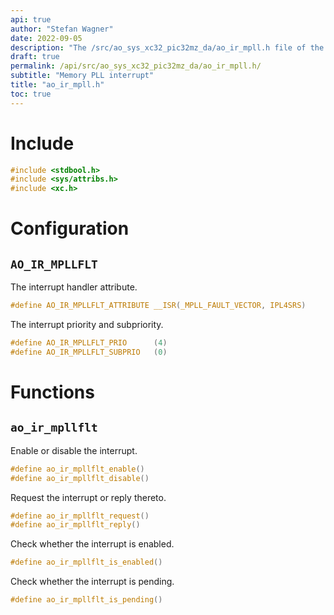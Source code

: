 ```yaml
---
api: true
author: "Stefan Wagner"
date: 2022-09-05
description: "The /src/ao_sys_xc32_pic32mz_da/ao_ir_mpll.h file of the ao real-time operating system."
draft: true
permalink: /api/src/ao_sys_xc32_pic32mz_da/ao_ir_mpll.h/
subtitle: "Memory PLL interrupt"
title: "ao_ir_mpll.h"
toc: true
---
```


# Include

```c
#include <stdbool.h>
#include <sys/attribs.h>
#include <xc.h>
```

# Configuration

## `AO_IR_MPLLFLT`

The interrupt handler attribute.

```c
#define AO_IR_MPLLFLT_ATTRIBUTE __ISR(_MPLL_FAULT_VECTOR, IPL4SRS)
```

The interrupt priority and subpriority.

```c
#define AO_IR_MPLLFLT_PRIO      (4)
#define AO_IR_MPLLFLT_SUBPRIO   (0)
```

# Functions

## `ao_ir_mpllflt`

Enable or disable the interrupt.

```c
#define ao_ir_mpllflt_enable()
#define ao_ir_mpllflt_disable()
```

Request the interrupt or reply thereto.

```c
#define ao_ir_mpllflt_request()
#define ao_ir_mpllflt_reply()
```

Check whether the interrupt is enabled.

```c
#define ao_ir_mpllflt_is_enabled()
```

Check whether the interrupt is pending.

```c
#define ao_ir_mpllflt_is_pending()
```
